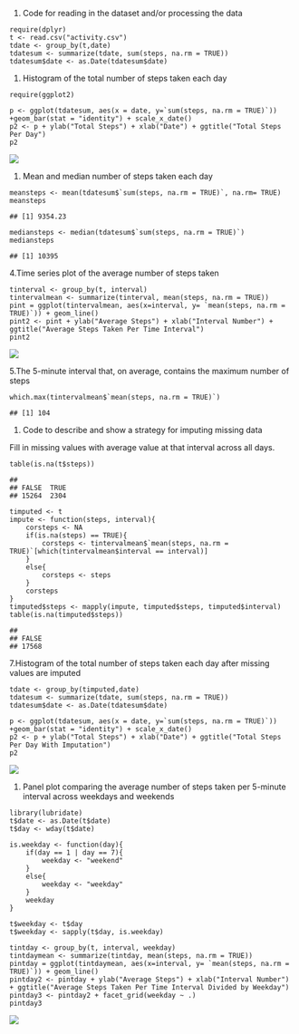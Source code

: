 1.  Code for reading in the dataset and/or processing the data

<!-- -->

    require(dplyr)
    t <- read.csv("activity.csv")
    tdate <- group_by(t,date)
    tdatesum <- summarize(tdate, sum(steps, na.rm = TRUE))
    tdatesum$date <- as.Date(tdatesum$date)

1.  Histogram of the total number of steps taken each day

<!-- -->

    require(ggplot2)

    p <- ggplot(tdatesum, aes(x = date, y=`sum(steps, na.rm = TRUE)`)) +geom_bar(stat = "identity") + scale_x_date()
    p2 <- p + ylab("Total Steps") + xlab("Date") + ggtitle("Total Steps Per Day")
    p2

![](PA1_template_files/figure-markdown_strict/unnamed-chunk-2-1.png)

1.  Mean and median number of steps taken each day

<!-- -->

    meansteps <- mean(tdatesum$`sum(steps, na.rm = TRUE)`, na.rm= TRUE)
    meansteps

    ## [1] 9354.23

    mediansteps <- median(tdatesum$`sum(steps, na.rm = TRUE)`)
    mediansteps

    ## [1] 10395

4.Time series plot of the average number of steps taken

    tinterval <- group_by(t, interval)
    tintervalmean <- summarize(tinterval, mean(steps, na.rm = TRUE))
    pint = ggplot(tintervalmean, aes(x=interval, y= `mean(steps, na.rm = TRUE)`)) + geom_line()
    pint2 <- pint + ylab("Average Steps") + xlab("Interval Number") + ggtitle("Average Steps Taken Per Time Interval")
    pint2

![](PA1_template_files/figure-markdown_strict/unnamed-chunk-4-1.png)

5.The 5-minute interval that, on average, contains the maximum number of
steps

    which.max(tintervalmean$`mean(steps, na.rm = TRUE)`)

    ## [1] 104

1.  Code to describe and show a strategy for imputing missing data

Fill in missing values with average value at that interval across all
days.

    table(is.na(t$steps))

    ## 
    ## FALSE  TRUE 
    ## 15264  2304

    timputed <- t
    impute <- function(steps, interval){
        corsteps <- NA
        if(is.na(steps) == TRUE){
            corsteps <- tintervalmean$`mean(steps, na.rm = TRUE)`[which(tintervalmean$interval == interval)]
        }
        else{
            corsteps <- steps
        }
        corsteps
    }
    timputed$steps <- mapply(impute, timputed$steps, timputed$interval)
    table(is.na(timputed$steps))

    ## 
    ## FALSE 
    ## 17568

7.Histogram of the total number of steps taken each day after missing
values are imputed

    tdate <- group_by(timputed,date)
    tdatesum <- summarize(tdate, sum(steps, na.rm = TRUE))
    tdatesum$date <- as.Date(tdatesum$date)

    p <- ggplot(tdatesum, aes(x = date, y=`sum(steps, na.rm = TRUE)`)) +geom_bar(stat = "identity") + scale_x_date()
    p2 <- p + ylab("Total Steps") + xlab("Date") + ggtitle("Total Steps Per Day With Imputation")
    p2

![](PA1_template_files/figure-markdown_strict/unnamed-chunk-7-1.png)

1.  Panel plot comparing the average number of steps taken per 5-minute
    interval across weekdays and weekends

<!-- -->

    library(lubridate)
    t$date <- as.Date(t$date)
    t$day <- wday(t$date)

    is.weekday <- function(day){
        if(day == 1 | day == 7){
            weekday <- "weekend"
        }
        else{
            weekday <- "weekday"
        }
        weekday
    }

    t$weekday <- t$day
    t$weekday <- sapply(t$day, is.weekday)

    tintday <- group_by(t, interval, weekday)
    tintdaymean <- summarize(tintday, mean(steps, na.rm = TRUE))
    pintday = ggplot(tintdaymean, aes(x=interval, y= `mean(steps, na.rm = TRUE)`)) + geom_line()
    pintday2 <- pintday + ylab("Average Steps") + xlab("Interval Number") + ggtitle("Average Steps Taken Per Time Interval Divided by Weekday")
    pintday3 <- pintday2 + facet_grid(weekday ~ .)
    pintday3

![](PA1_template_files/figure-markdown_strict/unnamed-chunk-8-1.png)
